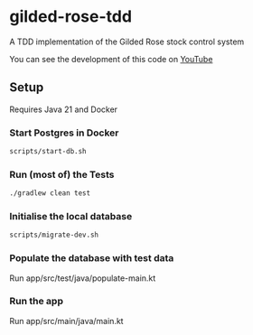 # gilded-rose-tdd

A TDD implementation of the Gilded Rose stock control system

You can see the development of this code on [YouTube](https://youtube.com/playlist?list=PL1ssMPpyqocg2D_8mgIbcnQGxCPI2_fpA)

## Setup

Requires Java 21 and Docker

### Start Postgres in Docker

```bash
scripts/start-db.sh
```

### Run (most of) the Tests

```bash
./gradlew clean test
```

### Initialise the local database

```bash
scripts/migrate-dev.sh
```

### Populate the database with test data

Run app/src/test/java/populate-main.kt

### Run the app

Run app/src/main/java/main.kt
